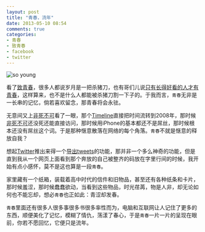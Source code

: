 ```yaml
---
layout: post
title: "青春，流年"
date: 2013-05-10 08:54
comments: true
categories:
- 青春
- 致青春
- facebook
- twitter 
---
```


![so young]

看了[致青春]，很多人都说岁月是一把杀猪刀，也有哥们儿说[只有长得好看的人才有青春]，这样算来，也不是什么人都能被杀猪刀割一下子的。于我而言，`青春`无非是一长串的记忆，倘若喜欢留念，那青春将会永驻。

无意间又上[非死不可]看了一眼，那个[Timeline]直接把时间流转到2008年，那时候[非死不可]还没死还能直接访问，那时候用iPhone的基本都还不是屌丝，那时候根本还没有屌丝这个词。于是那种惬意散落在网络的每个角落。`青春`不就是惬意的释放自我？

想起[Twitter]推出来得一个[导出tweets]的功能，那并非一个多么神奇的功能，但是直到我从一个网页上面看到那个奔放的自己被整齐的码放在字里行间的时候，我开始有点小感怀，莫不是这也算是一段`青春`。

家里藏有一个纸箱，装载着高中时代的信件和旧物品，甚至还有各种纸条和卡片，那时候羞涩，那时候蠢蠢欲动，当看到这些物品，时光荏苒，物是人非，却无论如何也不能忘却，想必`青春`也正如此：青涩却发春。

`青春`里面还有很多人很多事很多书很多率性而为，电脑和互联网让人记住了更多的东西，顺便美化了记忆，模糊了情仇，荡漾了春心，于是`青春`一片一片的呈现在眼前，你若不愿回忆，它便只是流年。


[致青春]: http://movie.douban.com/subject/6973376/
[只有长得好看的人才有青春]: http://huati.weibo.com/40114?from=523&order=time
[非死不可]: http://facebook.com/
[Timeline]: https://www.facebook.com/andy.wang.54772728?ref=tn_tnmn
[Twitter]: http://twitter.com
[导出tweets]: http://www.wangyaodi.com/tweets/index.html

[so young]: http://farm9.staticflickr.com/8407/8772483793_7ab059eb3f_o.jpg